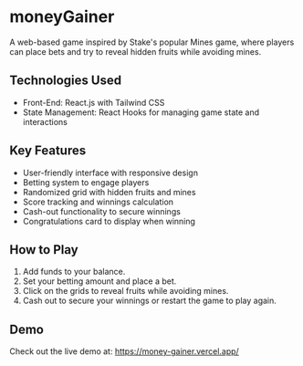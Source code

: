 # moneyGainer

A web-based game inspired by Stake's popular Mines game, where players can place bets and try to reveal hidden fruits while avoiding mines.

## Technologies Used
- Front-End: React.js with Tailwind CSS
- State Management: React Hooks for managing game state and interactions

## Key Features
- User-friendly interface with responsive design
- Betting system to engage players
- Randomized grid with hidden fruits and mines
- Score tracking and winnings calculation
- Cash-out functionality to secure winnings
- Congratulations card to display when winning

## How to Play
1. Add funds to your balance.
2. Set your betting amount and place a bet.
3. Click on the grids to reveal fruits while avoiding mines.
4. Cash out to secure your winnings or restart the game to play again.

## Demo
Check out the live demo at: https://money-gainer.vercel.app/
